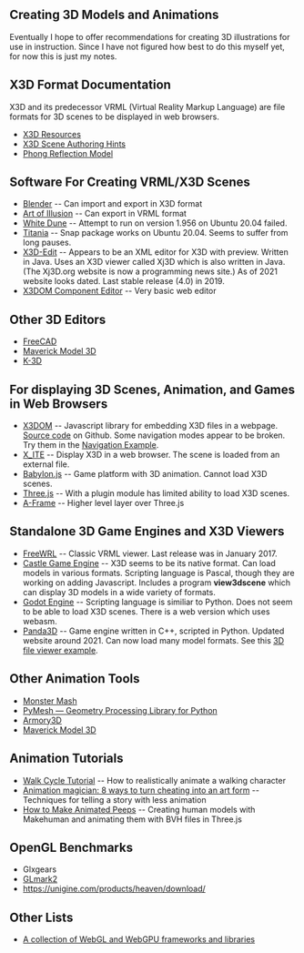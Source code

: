 ## Creating 3D Models and Animations

Eventually I hope to offer recommendations for creating 3D illustrations
for use in instruction. Since I have not figured how best to do this
myself yet, for now this is just my notes.

## X3D Format Documentation

X3D and its predecessor VRML (Virtual Reality Markup Language) are file
formats for 3D scenes to be displayed in web browsers.

* [X3D Resources](https://www.web3d.org/x3d/content/examples/X3dResources.html)
* [X3D Scene Authoring Hints](http://x3dgraphics.com/examples/X3dSceneAuthoringHints.html)
* [Phong Reflection Model](https://en.wikipedia.org/wiki/Phong_reflection_model)

## Software For Creating VRML/X3D Scenes

* [Blender](https://www.blender.org) --
	Can import and export in X3D format
* [Art of Illusion](http://www.artofillusion.org) --
	Can export in VRML format
* [White Dune](http://wdune.ourproject.org/) --
	Attempt to run on version 1.956 on Ubuntu 20.04 failed.
* [Titania](https://github.com/create3000/titania/wiki) --
	Snap package works on Ubuntu 20.04. Seems to suffer from
	long pauses.
* [X3D-Edit](https://savage.nps.edu/X3D-Edit/) --
	Appears to be an XML editor for X3D with preview. Written in Java.
	Uses an X3D viewer called Xj3D which is also written in Java.
	(The Xj3D.org website is now a programming news site.)
	As of 2021 website looks dated. Last stable release (4.0) in 2019.
* [X3DOM Component Editor](https://github.com/x3dom/component-editor) --
	Very basic web editor

## Other 3D Editors

* [FreeCAD](https://www.freecadweb.org/)
* [Maverick Model 3D](https://github.com/zturtleman/mm3d)
* [K-3D](http://www.k-3d.org/)

## For displaying 3D Scenes, Animation, and Games in Web Browsers

* [X3DOM](https://www.x3dom.org/) --
	Javascript library for embedding X3D files in a webpage.
	[Source code](https://github.com/x3dom/x3dom) on Github.
	Some navigation modes appear to be broken. Try them in the
	[Navigation Example](https://doc.x3dom.org/tutorials/animationInteraction/navigation/example.html).
* [X\_ITE](https://github.com/create3000/x_ite/wiki) --
	Display X3D in a web browser. The scene is loaded from an external file.
* [Babylon.js](https://www.babylonjs.com/) --
	Game platform with 3D animation.
	Cannot load X3D scenes.
* [Three.js](https://threejs.org/) --
	With a plugin module has limited ability to load X3D scenes.
* [A-Frame](https://aframe.io/) --
	Higher level layer over Three.js

## Standalone 3D Game Engines and X3D Viewers

* [FreeWRL](http://freewrl.sourceforge.net/) --
	Classic VRML viewer. Last release was in January 2017.
* [Castle Game Engine](https://castle-engine.io/) --
	X3D seems to be its native format. Can load models in various formats.
	Scripting language is Pascal, though they are working on adding Javascript.
	Includes a program **view3dscene** which can display 3D models in a
	wide variety of formats.
* [Godot Engine](https://godotengine.org/) --
	Scripting language is similiar to Python.
	Does not seem to be able to load X3D scenes.
	There is a web version which uses webasm.
* [Panda3D](https://www.panda3d.org/) --
	Game engine written in C++, scripted in Python.
	Updated website around 2021. Can now load many model formats.
	See this [3D file viewer example](https://github.com/trueprice/python-video-tool).

## Other Animation Tools

* [Monster Mash](https://ai.googleblog.com/2021/04/monster-mash-sketch-based-tool-for.html)
* [PyMesh — Geometry Processing Library for Python](https://pymesh.readthedocs.io/en/latest/)
* [Armory3D](https://armory3d.org/)
* [Maverick Model 3D](https://github.com/zturtleman/mm3d)

## Animation Tutorials

* [Walk Cycle Tutorial](http://www.angryanimator.com/word/2010/11/26/tutorial-2-walk-cycle/) --
	How to realistically animate a walking character
* [Animation magician: 8 ways to turn cheating into an art form](https://opensource.com/article/17/5/animation-magician-how-turn-cheating-art-form) --
	Techniques for telling a story with less animation
* [How to Make Animated Peeps](http://www.jaanga.com/2012/04/how-to-make-animated-peeps.html) --
	Creating human models with Makehuman and animating them with BVH files in Three.js

## OpenGL Benchmarks

* Glxgears 
* [GLmark2](https://openbenchmarking.org/test/pts/glmark2)
* https://unigine.com/products/heaven/download/

## Other Lists

* [A collection of WebGL and WebGPU frameworks and libraries](https://gist.github.com/dmnsgn/76878ba6903cf15789b712464875cfdc)

